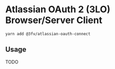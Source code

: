 # Atlassian OAuth 2 (3LO) Browser/Server Client

```shell
yarn add @3fv/atlassian-oauth-connect
```

## Usage

TODO